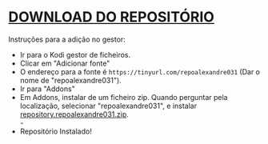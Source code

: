# <a href="repository.repoalexandre031.zip">DOWNLOAD DO REPOSITÓRIO</a>

Instruções para a adição no gestor:


<p align="left">
  <ul>
    <li>Ir para o Kodi gestor de ficheiros.</li>
    <li>Clicar em "Adicionar fonte"</li>
    <li>O endereço para a fonte é <code>https://tinyurl.com/repoalexandre031</code> (Dar o nome de "repoalexandre031").</li>
    <li>Ir para "Addons"</li>
    <li>Em Addons, instalar de um ficheiro zip. Quando perguntar pela localização, selecionar "repoalexandre031", e instalar <a href="repository.repoalexandre031.zip">repository.repoalexandre031.zip</a>.</li>
    -
    <li>Repositório Instalado!</li>
    
</ul>

                                      
                                       

</p>

